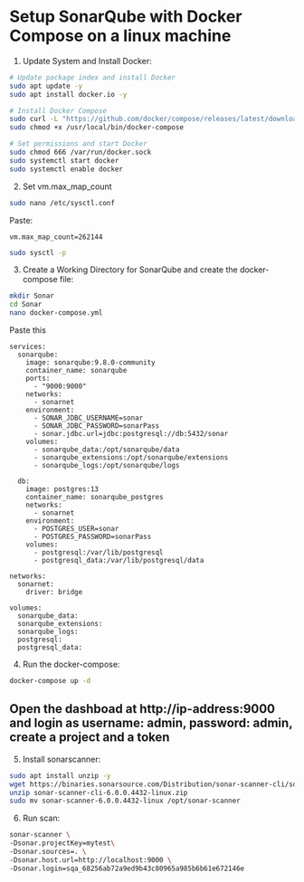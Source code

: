 # Setup SonarQube with Docker Compose on a linux machine

1. Update System and Install Docker:

```bash
# Update package index and install Docker
sudo apt update -y
sudo apt install docker.io -y

# Install Docker Compose
sudo curl -L "https://github.com/docker/compose/releases/latest/download/docker-compose-$(uname -s)-$(uname -m)" -o /usr/local/bin/docker-compose
sudo chmod +x /usr/local/bin/docker-compose

# Set permissions and start Docker
sudo chmod 666 /var/run/docker.sock
sudo systemctl start docker
sudo systemctl enable docker

```

2. Set vm.max_map_count 

```bash
sudo nano /etc/sysctl.conf
```
Paste:
```
vm.max_map_count=262144
```

```bash
sudo sysctl -p
```


3. Create a Working Directory for SonarQube and create the docker-compose file:

```bash
mkdir Sonar
cd Sonar
nano docker-compose.yml
```
Paste this

```docker-compose
services:
  sonarqube:
    image: sonarqube:9.8.0-community
    container_name: sonarqube
    ports:
      - "9000:9000"
    networks:
      - sonarnet
    environment:
      - SONAR_JDBC_USERNAME=sonar
      - SONAR_JDBC_PASSWORD=sonarPass
      - sonar.jdbc.url=jdbc:postgresql://db:5432/sonar
    volumes:
      - sonarqube_data:/opt/sonarqube/data
      - sonarqube_extensions:/opt/sonarqube/extensions
      - sonarqube_logs:/opt/sonarqube/logs

  db:
    image: postgres:13
    container_name: sonarqube_postgres
    networks:
      - sonarnet
    environment:
      - POSTGRES_USER=sonar
      - POSTGRES_PASSWORD=sonarPass
    volumes:
      - postgresql:/var/lib/postgresql
      - postgresql_data:/var/lib/postgresql/data

networks:
  sonarnet:
    driver: bridge

volumes:
  sonarqube_data:
  sonarqube_extensions:
  sonarqube_logs:
  postgresql:
  postgresql_data:
```

4. Run the docker-compose:

```bash
docker-compose up -d
```

## Open the dashboad at http://ip-address:9000 and login as username: admin, password: admin, create a project and a token

5. Install sonarscanner: 

```bash
sudo apt install unzip -y
wget https://binaries.sonarsource.com/Distribution/sonar-scanner-cli/sonar-scanner-cli-6.0.0.4432-linux.zip
unzip sonar-scanner-cli-6.0.0.4432-linux.zip
sudo mv sonar-scanner-6.0.0.4432-linux /opt/sonar-scanner
```

6. Run scan:

```bash
sonar-scanner \
-Dsonar.projectKey=mytest\
-Dsonar.sources=. \
-Dsonar.host.url=http://localhost:9000 \
-Dsonar.login=sqa_68256ab72a9ed9b43c80965a985b6b61e672146e
```